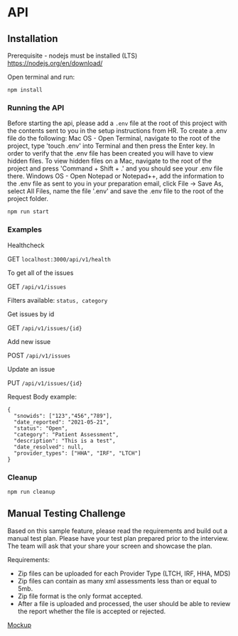 # API

## Installation

Prerequisite - nodejs must be installed (LTS) https://nodejs.org/en/download/

Open terminal and run:

`npm install`

### Running the API

Before starting the api, please add a `.env` file at the root of this project with the contents sent to you in the setup instructions from HR. To create a .env file do the following:
Mac OS - Open Terminal, navigate to the root of the project, type 'touch .env' into Terminal and then press the Enter key. In order to verify that the .env file has been created you will have to view hidden files. To view hidden files on a Mac, navigate to the root of the project and press 'Command + Shift + .' and you should see your .env file there.
Windows OS - Open Notepad or Notepad++, add the information to the .env file as sent to you in your preparation email, click File -> Save As, select All Files, name the file '.env' and save the .env file to the root of the project folder.

`npm run start`

### Examples

Healthcheck

GET `localhost:3000/api/v1/health`

To get all of the issues

GET `/api/v1/issues`

Filters available: `status, category`

Get issues by id

GET `/api/v1/issues/{id}`

Add new issue

POST `/api/v1/issues`

Update an issue

PUT `/api/v1/issues/{id}`

Request Body example:

```
{
  "snowids": ["123","456","789"],
  "date_reported": "2021-05-21",
  "status": "Open",
  "category": "Patient Assessment",
  "description": "This is a test",
  "date_resolved": null,
  "provider_types": ["HHA", "IRF", "LTCH"]
}
```

### Cleanup

`npm run cleanup`

## Manual Testing Challenge

Based on this sample feature, please read the requirements and build out a manual test plan. Please have your test plan prepared prior to the interview. The team will ask that your share your screen and showcase the plan.

Requirements:

- Zip files can be uploaded for each Provider Type (LTCH, IRF, HHA, MDS)
- Zip files can contain as many xml assessments less than or equal to 5mb.
- Zip file format is the only format accepted.
- After a file is uploaded and processed, the user should be able to review the report whether the file is accepted or rejected.

[Mockup](mockup.png)
